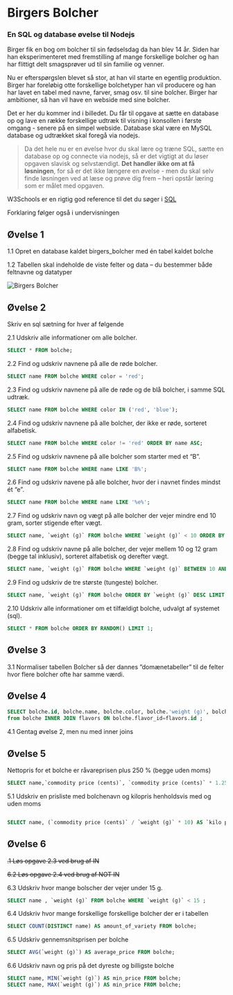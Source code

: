 # Birgers Bolcher
### En SQL og database øvelse til Nodejs
Birger fik en bog om bolcher til sin fødselsdag da han blev 14 år. Siden har han eksperimenteret med fremstilling af mange forskellige bolcher og han har flittigt delt smagsprøver ud til sin familie og venner.

Nu er efterspørgslen blevet så stor, at han vil starte en egentlig produktion.  Birger har foreløbig otte forskellige bolchetyper han vil producere og han har lavet en tabel med navne, farver, smag osv. til sine bolcher.
Birger har ambitioner, så han vil have en webside med sine bolcher.

Det er her du kommer ind i billedet. Du får til opgave at sætte en database op og lave en række forskellige udtræk til visning i konsollen i første omgang - senere på en simpel webside.
Database skal være en MySQL database og udtrækket skal foregå via nodejs.


> Da det hele nu er en øvelse hvor du skal lære og træne SQL, sætte en database op og connecte via nodejs, så er det vigtigt at du løser opgaven slavisk og selvstændigt.
**Det handler ikke om at få løsningen**, for så er det ikke længere en øvelse - men du skal selv finde løsningen ved at læse og prøve dig frem – heri opstår læring som er målet med opgaven.


W3Schools er en rigtig god reference til det du søger i <a href="https://www.w3schools.com/sql" target="_blank">SQL</a>


Forklaring følger også i undervisningen


## Øvelse 1
1.1	Opret en database kaldet birgers_bolcher med én tabel kaldet bolche

1.2	Tabellen skal indeholde de viste felter og data – du bestemmer både feltnavne og datatyper

 ![Birgers Bolcher](./assets/birgers.png)
## Øvelse 2
Skriv en sql sætning for hver af følgende

2.1	Udskriv alle informationer om alle bolcher.
```SQL
SELECT * FROM bolche;
```

2.2	Find og udskriv navnene på alle de røde bolcher.
```SQL
SELECT name FROM bolche WHERE color = 'red';
```

2.3	Find og udskriv navnene på alle de røde og de blå bolcher, i samme SQL udtræk.
```SQL
SELECT name FROM bolche WHERE color IN ('red', 'blue');
```

2.4	Find og udskriv navnene på alle bolcher, der ikke er røde, sorteret alfabetisk.
```SQL
SELECT name FROM bolche WHERE color != 'red' ORDER BY name ASC;
```

2.5	Find og udskriv navnene på alle bolcher som starter med et “B”.
```SQL
SELECT name FROM bolche WHERE name LIKE 'B%';
```

2.6	Find og udskriv navene på alle bolcher, hvor der i navnet findes mindst ét “e”.
```SQL
SELECT name FROM bolche WHERE name LIKE '%e%';
```

2.7	Find og udskriv navn og vægt på alle bolcher der vejer mindre end 10 gram, sorter stigende efter vægt.
```SQL
SELECT name, `weight (g)` FROM bolche WHERE `weight (g)` < 10 ORDER BY `weight (g)` ASC;
```

2.8	Find og udskriv navne på alle bolcher, der vejer mellem 10 og 12 gram (begge tal inklusiv), sorteret alfabetisk og derefter vægt.
```SQL
SELECT name, `weight (g)` FROM bolche WHERE `weight (g)` BETWEEN 10 AND 12 ORDER BY name ASC, `weight (g)` ASC;
```

2.9	Find og udskriv de tre største (tungeste) bolcher.
```SQL
SELECT name, `weight (g)` FROM bolche ORDER BY `weight (g)` DESC LIMIT 3;
```

2.10 Udskriv alle informationer om et tilfældigt bolche, udvalgt af systemet (sql).
```SQL
SELECT * FROM bolche ORDER BY RANDOM() LIMIT 1;
```

## Øvelse 3
3.1	Normaliser tabellen Bolcher så der dannes ”domænetabeller” til de felter hvor flere bolcher ofte har samme værdi.

## Øvelse 4
```SQL
SELECT bolche.id, bolche.name, bolche.color, bolche.'weight (g)', bolche.acitidy, bolche.intensity, flavors.flavor, bolche.'commodity price (cents)' 
from bolche INNER JOIN flavors ON bolche.flavor_id=flavors.id ;

```
4.1	Gentag øvelse 2, men nu med inner joins
## Øvelse 5
Nettopris for et bolche er råvareprisen plus 250 % (begge uden moms) 
```SQL
SELECT name,`commodity price (cents)`, `commodity price (cents)` * 1.25 AS `netto price (cents)` FROM bolche;
```
5.1	Udskriv en prisliste med bolchenavn og kilopris henholdsvis med og uden moms
```SQL

SELECT name, (`commodity price (cents)` / `weight (g)` * 10) AS `kilo price DKK` FROM bolche;
```

## Øvelse 6

~~.1	Løs opgave 2.3 ved brug af IN~~

~~6.2	Løs opgave 2.4 ved brug af NOT IN~~

6.3	Udskriv hvor mange bolscher der vejer under 15 g.
```SQL
SELECT name , `weight (g)` FROM bolche WHERE `weight (g)` < 15 ;
```

6.4	Udskriv hvor mange forskellige forskellige bolcher der er i tabellen
```SQL
SELECT COUNT(DISTINCT name) AS amount_of_variety FROM bolche;
```

6.5	Udskriv gennemsnitsprisen per bolche
```SQL
SELECT AVG(`weight (g)`) AS average_price FROM bolche;
```

6.6	Udskriv navn og pris på det dyreste og billigste bolche
```SQL
SELECT name, MIN(`weight (g)`) AS min_price FROM bolche;
SELECT name, MAX(`weight (g)`) AS min_price FROM bolche;
```
